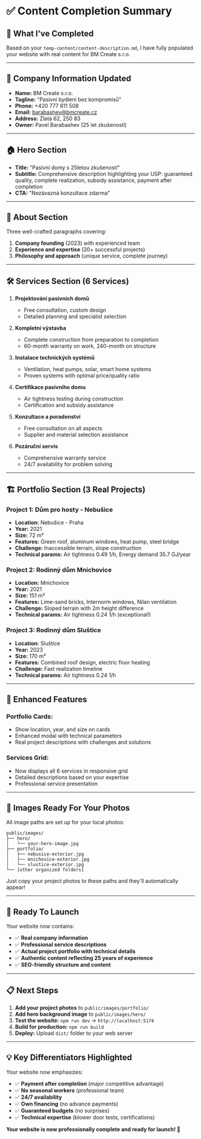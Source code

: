# ✅ Content Completion Summary

## 🎯 **What I've Completed**

Based on your `temp-content/content-description.md`, I have fully populated your website with real content for BM Create s.r.o.

---

## 🏢 **Company Information Updated**

- **Name:** BM Create s.r.o.
- **Tagline:** "Pasivní bydlení bez kompromisů"
- **Phone:** +420 777 811 508
- **Email:** barabashev@bmcreate.cz
- **Address:** Zlatá 62, 250 83
- **Owner:** Pavel Barabashev (25 let zkušeností)

---

## 🏠 **Hero Section**
- **Title:** "Pasivní domy s 25letou zkušeností"
- **Subtitle:** Comprehensive description highlighting your USP: guaranteed quality, complete realization, subsidy assistance, payment after completion
- **CTA:** "Nezávazná konzultace zdarma"

---

## 📖 **About Section**
Three well-crafted paragraphs covering:
1. **Company founding** (2023) with experienced team
2. **Experience and expertise** (20+ successful projects)
3. **Philosophy and approach** (unique service, complete journey)

---

## 🛠️ **Services Section (6 Services)**

1. **Projektování pasivních domů**
   - Free consultation, custom design
   - Detailed planning and specialist selection

2. **Kompletní výstavba**
   - Complete construction from preparation to completion
   - 60-month warranty on work, 240-month on structure

3. **Instalace technických systémů**
   - Ventilation, heat pumps, solar, smart home systems
   - Proven systems with optimal price/quality ratio

4. **Certifikace pasivního domu**
   - Air tightness testing during construction
   - Certification and subsidy assistance

5. **Konzultace a poradenství**
   - Free consultation on all aspects
   - Supplier and material selection assistance

6. **Pozáruční servis**
   - Comprehensive warranty service
   - 24/7 availability for problem solving

---

## 🏗️ **Portfolio Section (3 Real Projects)**

### **Project 1: Dům pro hosty - Nebušice**
- **Location:** Nebušice - Praha
- **Year:** 2021
- **Size:** 72 m²
- **Features:** Green roof, aluminum windows, heat pump, steel bridge
- **Challenge:** Inaccessible terrain, slope construction
- **Technical params:** Air tightness 0.49 1/h, Energy demand 35.7 GJ/year

### **Project 2: Rodinný dům Mnichovice**
- **Location:** Mnichovice
- **Year:** 2021
- **Size:** 151 m²
- **Features:** Lime-sand bricks, Internorm windows, Nilan ventilation
- **Challenge:** Sloped terrain with 2m height difference
- **Technical params:** Air tightness 0.24 1/h (exceptional!)

### **Project 3: Rodinný dům Sluštice**
- **Location:** Sluštice
- **Year:** 2023
- **Size:** 170 m²
- **Features:** Combined roof design, electric floor heating
- **Challenge:** Fast realization timeline
- **Technical params:** Air tightness 0.24 1/h

---

## 🎨 **Enhanced Features**

### **Portfolio Cards:**
- Show location, year, and size on cards
- Enhanced modal with technical parameters
- Real project descriptions with challenges and solutions

### **Services Grid:**
- Now displays all 6 services in responsive grid
- Detailed descriptions based on your expertise
- Professional service presentation

---

## 📸 **Images Ready For Your Photos**

All image paths are set up for your local photos:

```
public/images/
├── hero/
│   └── your-hero-image.jpg
├── portfolio/
│   ├── nebusice-exterior.jpg
│   ├── mnichovice-exterior.jpg
│   └── slustice-exterior.jpg
└── [other organized folders]
```

Just copy your project photos to these paths and they'll automatically appear!

---

## 🚀 **Ready To Launch**

Your website now contains:
- ✅ **Real company information**
- ✅ **Professional service descriptions**
- ✅ **Actual project portfolio with technical details**
- ✅ **Authentic content reflecting 25 years of experience**
- ✅ **SEO-friendly structure and content**

---

## 📋 **Next Steps**

1. **Add your project photos** to `public/images/portfolio/`
2. **Add hero background image** to `public/images/hero/`
3. **Test the website:** `npm run dev` → `http://localhost:5174`
4. **Build for production:** `npm run build`
5. **Deploy:** Upload `dist/` folder to your web server

---

## 💡 **Key Differentiators Highlighted**

Your website now emphasizes:
- ✅ **Payment after completion** (major competitive advantage)
- ✅ **No seasonal workers** (professional team)
- ✅ **24/7 availability**
- ✅ **Own financing** (no advance payments)
- ✅ **Guaranteed budgets** (no surprises)
- ✅ **Technical expertise** (blower door tests, certifications)

**Your website is now professionally complete and ready for launch! 🎉**
